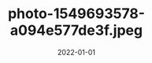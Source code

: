 ---
title: "photo-1549693578-a094e577de3f.jpeg"
src: "../../assets/images/photo-1549693578-a094e577de3f.jpeg"
date: 2022-01-01
tags: ["tokio"]
---